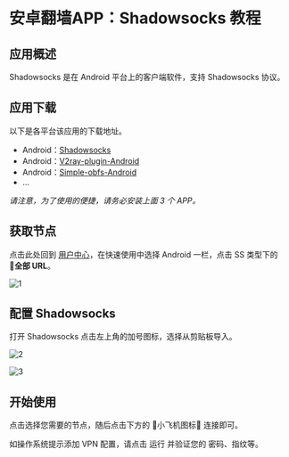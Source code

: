 # 安卓翻墙APP：Shadowsocks 教程

## 应用概述

Shadowsocks 是在 Android 平台上的客户端软件，支持 Shadowsocks 协议。

## 应用下载

以下是各平台该应用的下载地址。

- Android：[Shadowsocks](https://github.com/shadowsocks/shadowsocks-android/releases)
- Android：[V2ray-plugin-Android](https://github.com/shadowsocks/v2ray-plugin-android/releases)
- Android：[Simple-obfs-Android](https://github.com/shadowsocks/simple-obfs-android/releases)
- ...

*请注意，为了使用的便捷，请务必安装上面 3 个 APP。*

## 获取节点

点击此处回到 [用户中心](https://v2free.org/user)，在快速使用中选择 Android 一栏，点击 SS 类型下的 **全部 URL**。

![1](https://i.loli.net/2019/02/12/5c629c55314d9.png ':size=600')

## 配置 Shadowsocks

打开 Shadowsocks 点击左上角的加号图标，选择从剪贴板导入。

![2](https://i.loli.net/2019/02/12/5c629cccb9991.png ':size=200')

![3](https://i.loli.net/2019/02/12/5c629ce0c821b.png ':size=200')

## 开始使用

点击选择您需要的节点，随后点击下方的 小飞机图标 连接即可。

如操作系统提示添加 VPN 配置，请点击 运行 并验证您的 密码、指纹等。
